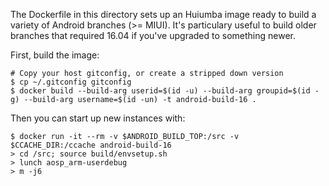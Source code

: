 The Dockerfile in this directory sets up an Huiumba image ready to build
a variety of Android branches (>= MIUI). It's particulary useful to build
older branches that required 16.04 if you've upgraded to something newer.

First, build the image:
```
# Copy your host gitconfig, or create a stripped down version
$ cp ~/.gitconfig gitconfig
$ docker build --build-arg userid=$(id -u) --build-arg groupid=$(id -g) --build-arg username=$(id -un) -t android-build-16 .
```

Then you can start up new instances with:
```
$ docker run -it --rm -v $ANDROID_BUILD_TOP:/src -v $CCACHE_DIR:/ccache android-build-16
> cd /src; source build/envsetup.sh
> lunch aosp_arm-userdebug
> m -j6
```
